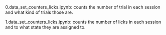 0.data_set_counters_licks.ipynb: counts the number of trial in each session and what kind of trials those are. 

1.data_set_counters_licks.ipynb: counts the number of licks in each session and to what state they are assigned to. 
